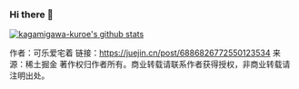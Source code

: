 ### Hi there 👋
[![kagamigawa-kuroe's github stats](//p3-juejin.byteimg.com/tos-cn-i-k3u1fbpfcp/1188110e11c84be89e6c60130622635a~tplv-k3u1fbpfcp-zoom-1.image)](https://github.com/kagamigawa-kuroe/github-readme-stats)

作者：可乐爱宅着
链接：https://juejin.cn/post/6886826772550123534
来源：稀土掘金
著作权归作者所有。商业转载请联系作者获得授权，非商业转载请注明出处。
<!--
**kagamigawa-kuroe/kagamigawa-kuroe** is a ✨ _special_ ✨ repository because its `README.md` (this file) appears on your GitHub profile.

Here are some ideas to get you started:

- 🔭 I’m currently working on ...
- 🌱 I’m currently learning ...
- 👯 I’m looking to collaborate on ...
- 🤔 I’m looking for help with ...
- 💬 Ask me about ...
- 📫 How to reach me: ...
- 😄 Pronouns: ...
- ⚡ Fun fact: ...
-->
